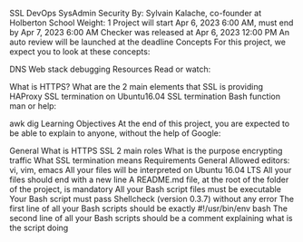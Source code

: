  SSL
DevOps
SysAdmin
Security
 By: Sylvain Kalache, co-founder at Holberton School
 Weight: 1
 Project will start Apr 6, 2023 6:00 AM, must end by Apr 7, 2023 6:00 AM
 Checker was released at Apr 6, 2023 12:00 PM
 An auto review will be launched at the deadline
Concepts
For this project, we expect you to look at these concepts:

DNS
Web stack debugging
Resources
Read or watch:

What is HTTPS?
What are the 2 main elements that SSL is providing
HAProxy SSL termination on Ubuntu16.04
SSL termination
Bash function
man or help:

awk
dig
Learning Objectives
At the end of this project, you are expected to be able to explain to anyone, without the help of Google:

General
What is HTTPS SSL 2 main roles
What is the purpose encrypting traffic
What SSL termination means
Requirements
General
Allowed editors: vi, vim, emacs
All your files will be interpreted on Ubuntu 16.04 LTS
All your files should end with a new line
A README.md file, at the root of the folder of the project, is mandatory
All your Bash script files must be executable
Your Bash script must pass Shellcheck (version 0.3.7) without any error
The first line of all your Bash scripts should be exactly #!/usr/bin/env bash
The second line of all your Bash scripts should be a comment explaining what is the script doing
